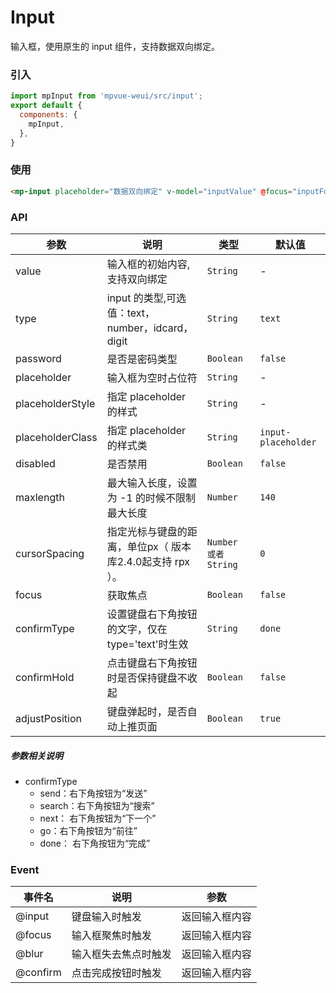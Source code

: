 # Input

输入框，使用原生的 input 组件，支持数据双向绑定。

<imgPreview imgUrl="/assets/input.png"/>

### 引入

``` js
import mpInput from 'mpvue-weui/src/input';
export default {
  components: {
    mpInput,
  },
}
```

### 使用

``` html
<mp-input placeholder="数据双向绑定" v-model="inputValue" @focus="inputFocus"></mp-input>
```

### API
| 参数 | 说明 | 类型 | 默认值 |
|-----------|-----------|-----------|-------------|
| value | 输入框的初始内容, 支持双向绑定 | `String` | - |
| type | input 的类型,可选值：text，number，idcard，digit | `String` | `text` |
| password | 是否是密码类型 | `Boolean` | `false` |
| placeholder | 输入框为空时占位符 | `String` | - |
| placeholderStyle | 指定 placeholder 的样式 | `String` | - |
| placeholderClass | 指定 placeholder 的样式类 | `String` | `input-placeholder` |
| disabled | 是否禁用 | `Boolean` |  `false` |
| maxlength | 最大输入长度，设置为 -1 的时候不限制最大长度 | `Number` | `140` |
| cursorSpacing | 指定光标与键盘的距离，单位px（ 版本库2.4.0起支持 rpx ）。 | `Number 或者 String`  | `0` |
| focus | 获取焦点 | `Boolean` | `false` |
| confirmType | 设置键盘右下角按钮的文字，仅在type='text'时生效 | `String` | `done` |
| confirmHold | 点击键盘右下角按钮时是否保持键盘不收起 | `Boolean` | `false` |
| adjustPosition | 键盘弹起时，是否自动上推页面 | `Boolean` | `true` |

##### 参数相关说明
* confirmType
  * send：右下角按钮为“发送”
  * search：右下角按钮为“搜索”
  * next： 右下角按钮为“下一个”
  * go：右下角按钮为“前往”
  * done： 右下角按钮为“完成”


### Event
| 事件名 | 说明 | 参数 |
|-----------|-----------|-----------|
| @input | 键盘输入时触发 | 返回输入框内容 |
| @focus | 输入框聚焦时触发 | 返回输入框内容 |
| @blur | 输入框失去焦点时触发 | 返回输入框内容 |
| @confirm | 点击完成按钮时触发 | 返回输入框内容 |